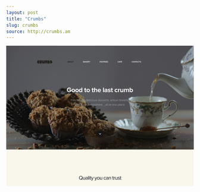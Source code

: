 ```yaml
---
layout: post
title: "Crumbs"
slug: crumbs
source: http://crumbs.am
---
```


<img src="/assets/img/screenshots/crumbs.jpg">
